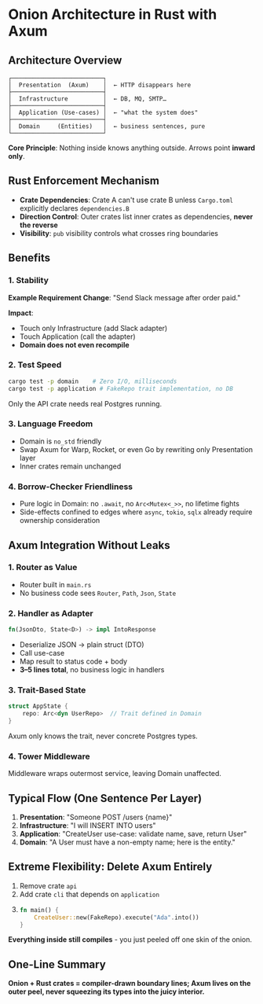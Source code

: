 # Onion Architecture in Rust with Axum

## Architecture Overview

```
┌──────────────────────────┐
│  Presentation  (Axum)    │  ← HTTP disappears here
├──────────────────────────┤
│  Infrastructure          │  ← DB, MQ, SMTP…
├──────────────────────────┤
│  Application (Use-cases) │  ← "what the system does"
├──────────────────────────┤
│  Domain     (Entities)   │  ← business sentences, pure
└──────────────────────────┘
```

**Core Principle**: Nothing inside knows anything outside. Arrows point **inward only**.

## Rust Enforcement Mechanism

- **Crate Dependencies**: Crate A can't use crate B unless `Cargo.toml` explicitly declares `dependencies.B`
- **Direction Control**: Outer crates list inner crates as dependencies, **never the reverse**
- **Visibility**: `pub` visibility controls what crosses ring boundaries

## Benefits

### 1. Stability
**Example Requirement Change**: "Send Slack message after order paid."

**Impact**:
- Touch only Infrastructure (add Slack adapter)
- Touch Application (call the adapter)
- **Domain does not even recompile**

### 2. Test Speed
```bash
cargo test -p domain    # Zero I/O, milliseconds
cargo test -p application # FakeRepo trait implementation, no DB
```
Only the API crate needs real Postgres running.

### 3. Language Freedom
- Domain is `no_std` friendly
- Swap Axum for Warp, Rocket, or even Go by rewriting only Presentation layer
- Inner crates remain unchanged

### 4. Borrow-Checker Friendliness
- Pure logic in Domain: no `.await`, no `Arc<Mutex<_>>`, no lifetime fights
- Side-effects confined to edges where `async`, `tokio`, `sqlx` already require ownership consideration

## Axum Integration Without Leaks

### 1. Router as Value
- Router built in `main.rs`
- No business code sees `Router`, `Path`, `Json`, `State`

### 2. Handler as Adapter
```rust
fn(JsonDto, State<D>) -> impl IntoResponse
```
- Deserialize JSON → plain struct (DTO)
- Call use-case
- Map result to status code + body
- **3–5 lines total**, no business logic in handlers

### 3. Trait-Based State
```rust
struct AppState { 
    repo: Arc<dyn UserRepo>  // Trait defined in Domain
}
```
Axum only knows the trait, never concrete Postgres types.

### 4. Tower Middleware
Middleware wraps outermost service, leaving Domain unaffected.

## Typical Flow (One Sentence Per Layer)

1. **Presentation**: "Someone POST /users {name}"
2. **Infrastructure**: "I will INSERT INTO users"  
3. **Application**: "CreateUser use-case: validate name, save, return User"
4. **Domain**: "A User must have a non-empty name; here is the entity."

## Extreme Flexibility: Delete Axum Entirely

1. Remove crate `api`
2. Add crate `cli` that depends on `application`
3. ```rust
   fn main() { 
       CreateUser::new(FakeRepo).execute("Ada".into()) 
   }
   ```
**Everything inside still compiles** - you just peeled off one skin of the onion.

## One-Line Summary

**Onion + Rust crates = compiler-drawn boundary lines; Axum lives on the outer peel, never squeezing its types into the juicy interior.**
```
